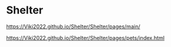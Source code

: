 # Shelter
https://Viki2022.github.io/Shelter/Shelter/pages/main/

https://Viki2022.github.io/Shelter/Shelter/pages/pets/index.html